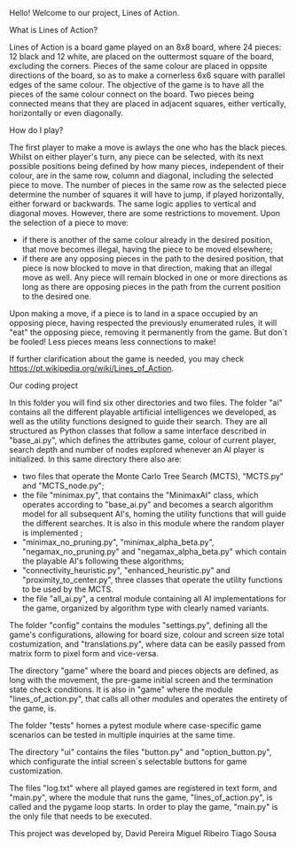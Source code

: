 Hello! Welcome to our project, Lines of Action.

What is Lines of Action?

Lines of Action is a board game played on an 8x8 board, where 24 pieces: 12 black and 12 white, are placed on the outtermost square of the board, excluding the corners.
Pieces of the same colour are placed in oppsite directions of the board, so as to make a cornerless 6x6 square with parallel edges of the same colour.
The objective of the game is to have all the pieces of the same colour connect on the board. Two pieces being connected means that they are placed in adjacent squares, 
either vertically, horizontally or even diagonally. 

How do I play?

The first player to make a move is awlays the one who has the black pieces.
Whilst on either player's turn, any piece can be selected, with its next possible positions being defined by how many pieces, independent of their colour, are in the 
same row, column and diagonal, including the selected piece to move.
The number of pieces in the same row as the selected piece determine the number of squares it will have to jump, if played horizontally, either forward or backwards.
The same logic applies to vertical and diagonal moves.
However, there are some restrictions to movement. Upon the selection of a piece to move:
  - if there is another of the same colour already in the desired position, that move becomes illegal, having the piece to be moved elsewhere;
  - if there are any opposing pieces in the path to the desired position, that piece is now blocked to move in that direction, making that an illegal move as well.
Any piece will remain blocked in one or more directions as long as there are opposing pieces in the path from the current position to the desired one.

Upon making a move, if a piece is to land in a space occupied by an opposing piece, having respected the previously enumerated rules, it will "eat" the opposing piece,
removing it permanently from the game. But don´t be fooled! Less pieces means less connections to make!

If further clarification about the game is needed, you may check https://pt.wikipedia.org/wiki/Lines_of_Action.

Our coding project

In this folder you will find six other directories and two files.
The folder "ai" contains all the different playable artificial intelligences we developed, as well as the utility functions designed to guide their search. They are 
all structured as Python classes that follow a same interface described in "base_ai.py", which defines the attributes game, colour of current player, search depth 
and number of nodes explored whenever an AI player is initialized.
In this same directory there also are:
  - two files that operate the Monte Carlo Tree Search (MCTS), "MCTS.py" and "MCTS_node.py";
  - the file "minimax.py", that contains the "MinimaxAI" class, which operates according to "base_ai.py" and becomes a search algorithm model for all subsequent AI's, homing the utility functions that will guide the different searches. It is also in this module where the random player is implemented ; 
  - "minimax_no_pruning.py", "minimax_alpha_beta.py", "negamax_no_pruning.py" and "negamax_alpha_beta.py" which contain the playable AI's following these algorithms;
  - "connectivity_heuristic.py", "enhanced_heuristic.py" and "proximity_to_center.py", three classes that operate the utility functions to be used by the MCTS.
  - the file "all_ai.py", a central module containing all AI implementations for the game, organized by algorithm type with clearly named variants.
    
The folder "config" contains the modules "settings.py", defining all the game's configurations, allowing for board size, colour and screen size total costumization, and
"translations.py", where data can be easily passed from matrix form to pixel form and vice-versa.

The directory "game" where the board and pieces objects are defined, as long with the movement, the pre-game initial screen and the termination state check conditions. It is also 
in "game" where the module "lines_of_action.py", that calls all other modules and operates the entirety of the game, is.

The folder "tests" homes a pytest module where case-specific game scenarios can be tested in multiple inquiries at the same time.

The directory "ui" contains the files "button.py" and "option_button.py", which configurate the intial screen´s selectable buttons for game customization.

The files "log.txt" where all played games are registered in text form, and "main.py", where the module that runs the game, "lines_of_action.py", is called and the pygame loop 
starts. In order to play the game, "main.py" is the only file that needs to be executed.

This project was developed by,
David Pereira
Miguel Ribeiro
Tiago Sousa
